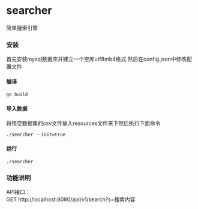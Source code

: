 # searcher
简单搜索引擎


### 安装
首先安装mysql数据库并建立一个空库utf8mb4格式
然后在config.json中修改配置文件
#### 编译
```shell
go build
```
#### 导入数据
将悟空数据集的csv文件放入resources文件夹下然后执行下面命令
```shell
./searcher --init=true
```

#### 运行
```shell
./searcher
```

### 功能说明

API接口：   
GET http://localhost:8080/api/v1/search?s=搜索内容  